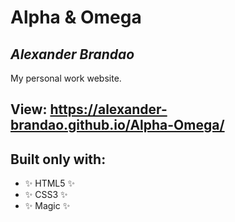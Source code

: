 # Alpha & Omega 
## _Alexander Brandao_



My personal work website.

## View: https://alexander-brandao.github.io/Alpha-Omega/
## Built only with: 
- ✨ HTML5 ✨
- ✨ CSS3 ✨
- ✨ Magic ✨
